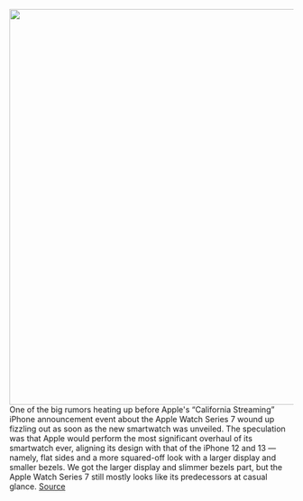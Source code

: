 <img src='https://cdn.vox-cdn.com/thumbor/bF77z7o8UYNNTOZE0O06mBhYb4o=/0x0:1780x999/1200x800/filters:focal(748x358:1032x642)/cdn.vox-cdn.com/uploads/chorus_image/image/69859317/lcimg_5ab83a83_d836_4e82_b8f5_f6ccdf0eee9f.0.jpeg' width='700px' /><br/>
One of the big rumors heating up before Apple's “California Streaming” iPhone announcement event about the Apple Watch Series 7 wound up fizzling out as soon as the new smartwatch was unveiled. The speculation was that Apple would perform the most significant overhaul of its smartwatch ever, aligning its design with that of the iPhone 12 and 13 — namely, flat sides and a more squared-off look with a larger display and smaller bezels. We got the larger display and slimmer bezels part, but the Apple Watch Series 7 still mostly looks like its predecessors at casual glance.
<a href='https://www.theverge.com/2021/9/14/22674258/apple-watch-series-7-upgrade-worth-waiting-for'> Source <a/>